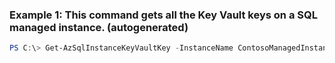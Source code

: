 ### Example 1: This command gets all the Key Vault keys on a SQL managed instance. (autogenerated)
```powershell
PS C:\> Get-AzSqlInstanceKeyVaultKey -InstanceName ContosoManagedInstanceName -ResourceGroupName ContosoResourceGroup
```

